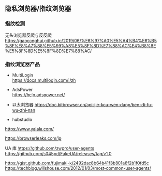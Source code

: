 
## 隐私浏览器/指纹浏览器
### 指纹检测

无头浏览器反爬与反反爬  
https://gaoconghui.github.io/2019/06/%E6%97%A0%E5%A4%B4%E6%B5%8F%E8%A7%88%E5%99%A8%E5%8F%8D%E7%88%AC%E4%B8%8E%E5%8F%8D%E5%8F%8D%E7%88%AC/

### 指纹浏览器产品
- MultiLogin  
https://docs.multilogin.com/l/zh

- AdsPower  
https://help.adspower.net/

- 以太浏览器 
https://doc.bitbrowser.cn/api-jie-kou-wen-dang/ben-di-fu-wu-zhi-nan


- hubstudio




https://www.yalala.com/

https://browserleaks.com/ip


UA 库
https://github.com/zwpro/user-agents
https://github.com/s045pd/FakeUA/releases/tag/v1.0

https://gist.github.com/fujimaki-k/2492dac8b64b41f3b801a6f2b1f0fd5c
https://techblog.willshouse.com/2012/01/03/most-common-user-agents/